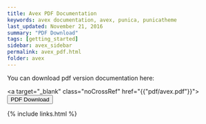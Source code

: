 ```yaml
---
title: Avex PDF Documentation
keywords: avex documentation, avex, punica, punicatheme
last_updated: November 21, 2016
summary: "PDF Download"
tags: [getting_started]
sidebar: avex_sidebar
permalink: avex_pdf.html
folder: avex
---
```


You can download pdf version documentation here:

<a target="_blank" class="noCrossRef" href="{{"pdf/avex.pdf"}}"><button type="button" class="btn btn-default" aria-label="Left Align"><span class="glyphicon glyphicon-download-alt" aria-hidden="true"></span> PDF Download</button></a>

{% include links.html %}
